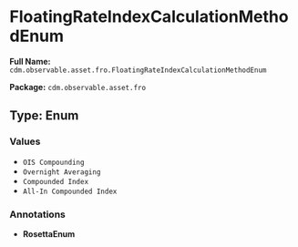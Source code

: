 # FloatingRateIndexCalculationMethodEnum

**Full Name:** `cdm.observable.asset.fro.FloatingRateIndexCalculationMethodEnum`

**Package:** `cdm.observable.asset.fro`

## Type: Enum

### Values

- `OIS Compounding`
- `Overnight Averaging`
- `Compounded Index`
- `All-In Compounded Index`
### Annotations

- **RosettaEnum**

